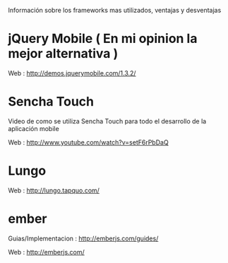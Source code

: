 Información sobre los frameworks mas utilizados, ventajas y desventajas


jQuery Mobile ( En mi opinion la mejor alternativa )
======
Web : http://demos.jquerymobile.com/1.3.2/

Sencha Touch
======
Video de como se utiliza Sencha Touch para todo el desarrollo de la aplicación mobile

Web : http://www.youtube.com/watch?v=setF6rPbDaQ

Lungo
======
Web : http://lungo.tapquo.com/

ember
======
Guias/Implementacion : http://emberjs.com/guides/

Web : http://emberjs.com/